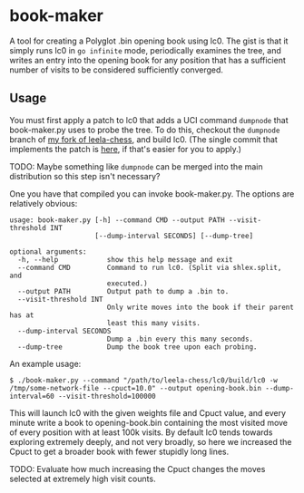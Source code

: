 # book-maker

A tool for creating a Polyglot .bin opening book using lc0.
The gist is that it simply runs lc0 in `go infinite` mode, periodically examines the tree, and writes an entry into the opening book for any position that has a sufficient number of visits to be considered sufficiently converged.

## Usage

You must first apply a patch to lc0 that adds a UCI command `dumpnode` that book-maker.py uses to probe the tree.
To do this, checkout the `dumpnode` branch of [my fork of leela-chess](https://github.com/petersn/leela-chess/tree/dumpnode), and build lc0.
(The single commit that implements the patch is [here](https://github.com/petersn/leela-chess/commit/cc56c49cc676d8f7a75b0c174124988774da4bc2), if that's easier for you to apply.)

TODO: Maybe something like `dumpnode` can be merged into the main distribution so this step isn't necessary?

One you have that compiled you can invoke book-maker.py.
The options are relatively obvious:

```
usage: book-maker.py [-h] --command CMD --output PATH --visit-threshold INT
                     [--dump-interval SECONDS] [--dump-tree]

optional arguments:
  -h, --help            show this help message and exit
  --command CMD         Command to run lc0. (Split via shlex.split, and
                        executed.)
  --output PATH         Output path to dump a .bin to.
  --visit-threshold INT
                        Only write moves into the book if their parent has at
                        least this many visits.
  --dump-interval SECONDS
                        Dump a .bin every this many seconds.
  --dump-tree           Dump the book tree upon each probing.

```

An example usage:

```
$ ./book-maker.py --command "/path/to/leela-chess/lc0/build/lc0 -w /tmp/some-network-file --cpuct=10.0" --output opening-book.bin --dump-interval=60 --visit-threshold=100000
```

This will launch lc0 with the given weights file and Cpuct value, and every minute write a book to opening-book.bin containing the most visited move of every position with at least 100k visits.
By default lc0 tends towards exploring extremely deeply, and not very broadly, so here we increased the Cpuct to get a broader book with fewer stupidly long lines.

TODO: Evaluate how much increasing the Cpuct changes the moves selected at extremely high visit counts.

